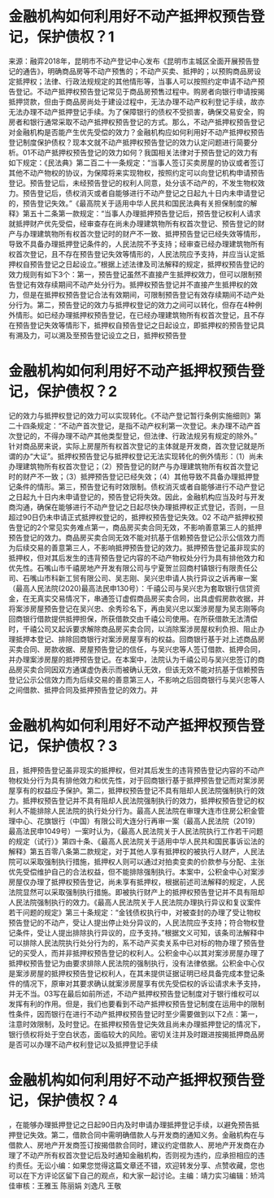 # 金融机构如何利用好不动产抵押权预告登记，保护债权？1

来源：融弈2018年，昆明市不动产登记中心发布《昆明市主城区全面开展预告登记的通告》，明确商品房等不动产预售的；不动产买卖、抵押的；以预购商品房设定抵押权；法律、行政法规规定的其他情形等，当事人可以按照约定申请不动产预告登记。不动产抵押权预告登记常见于商品房预售过程中。购房者向银行申请按揭抵押贷款，但由于商品房尚处于建设过程中，无法办理不动产权利登记手续，故亦无法办理不动产抵押登记手续。为了保障银行的债权不受损害，确保交易安全，购房者和银行通常采取不动产抵押权预告登记的方式。那么，不动产抵押权预告登记对金融机构是否能产生优先受偿的效力？金融机构应如何利用好不动产抵押权预告登记制度保护债权？现本文就不动产抵押权预告登记的效力认定问题进行简要分析。01不动产抵押权预告登记的效力如何？我国相关法律对于预告登记的效力有如下规定：《民法典》第二百二十一条规定：“当事人签订买卖房屋的协议或者签订其他不动产物权的协议，为保障将来实现物权，按照约定可以向登记机构申请预告登记。预告登记后，未经预告登记的权利人同意，处分该不动产的，不发生物权效力。预告登记后，债权消灭或者自能够进行不动产登记之日起九十日内未申请登记的，预告登记失效。”《最高院关于适用中华人民共和国民法典有关担保制度的解释》第五十二条第一款规定：“当事人办理抵押预告登记后，预告登记权利人请求就抵押财产优先受偿，经审查存在尚未办理建筑物所有权首次登记、预告登记的财产与办理建筑物所有权首次登记时的财产不一致、抵押预告登记已经失效等情形，导致不具备办理抵押登记条件的，人民法院不予支持；经审查已经办理建筑物所有权首次登记，且不存在预告登记失效等情形的，人民法院应予支持，并应当认定抵押权自预告登记之日起设立。”根据上述法律及司法解释的规定，抵押权预告登记的效力规则有如下3个：第一，预告登记虽然不直接产生抵押权效力，但可以限制预告登记有效存续期间不动产处分行为。抵押权预告登记并不直接产生抵押权的效力，但是在抵押权预告登记合法有效期间，可限制预告登记有效存续期间不动产处分行为。第二，预告登记的效力与抵押权登记的效力之间可以转化，但存在4种例外情形。如已经办理抵押权预告登记，在已经办理建筑物所有权首次登记，且不存在预告登记失效等情形下，抵押权自预告登记之日起设立，即抵押权的预告登记具有溯及力，可以溯及至预告登记设立之日，抵押权预告登

# 金融机构如何利用好不动产抵押权预告登记，保护债权？2

记的效力与抵押权登记的效力可以实现转化。《不动产登记暂行条例实施细则》第二十四条规定：“不动产首次登记，是指不动产权利第一次登记。未办理不动产首次登记的，不得办理不动产其他类型登记，但法律、行政法规另有规定的除外。” 针对商品房来说，实际上房屋所有权首次登记的主体就是开发商，首次登记就是所谓的办“大证”。抵押权预告登记与抵押权登记无法实现转化的例外情形：（1）尚未办理建筑物所有权首次登记；（2）预告登记的财产与办理建筑物所有权首次登记时的财产不一致；（3）抵押预告登记已经失效；（4）其他导致不具备办理抵押登记条件的情形。第三，预告登记有时效限制。债权消灭或者自能够进行不动产登记之日起九十日内未申请登记的，预告登记将失效。因此，金融机构应当及时与开发商沟通，确保在能够进行不动产登记之日起尽快办理抵押权正式登记，否则，一旦超过90日仍未申请正式抵押权登记的，抵押权预告登记失效。02 不动产抵押权预告登记的2个常见实务难点第一，商品房买卖合同无效，不影响善意第三人的抵押预告登记的效力。商品房买卖合同无效不能对抗基于信赖预告登记公示公信效力而为后续交易的善意第三人，不影响抵押预告登记的效力。抵押预告登记虽非现实的抵押权，但对其后发生的违背预告登记内容的不动产物权处分行为具有排他效力和优先性。石嘴山市千禧房地产开发有限公司与宁夏贺兰回商村镇银行有限责任公司、石嘴山市科新工贸有限公司、吴志刚、吴兴忠申请人执行异议之诉再审一案（最高人民法院(2020)最高法民申130号）：千禧公司与吴兴忠为套取银行信贷资金，在无真实交易情况下，串通签订虚假商品房买卖合同，出具虚假房款收据，并将案涉房屋预告登记在吴兴忠、余秀珍名下，再由吴兴忠以案涉房屋为吴志刚等向回商银行借款提供抵押担保，所获借款交由千禧公司使用。在所获借款无法清偿时，千禧公司又起诉要求解除商品房买卖合同，以消除案涉房屋权利负担、阻止办理抵押本登记、排除回商银行对案涉房屋享有的权益。回商银行基于对上述商品房买卖合同、房款收据、房屋预告登记的信任，与吴兴忠等人签订借款、抵押合同，并办理案涉房屋的抵押预告登记。在本案中，法院认为千禧公司与吴兴忠签订的商品房买卖合同因双方通谋虚伪表示而被确认无效，但该无效不能对抗基于信赖预告登记公示公信效力而为后续交易的善意第三人，不影响之后回商银行与吴兴忠等人之间借款、抵押合同及抵押预告登记的效力。并

# 金融机构如何利用好不动产抵押权预告登记，保护债权？3

且，抵押预告登记虽非现实的抵押权，但对其后发生的违背预告登记内容的不动产物权处分行为具有排他效力和优先性，对于回商银行基于抵押预告登记而对案涉房屋享有的权益应予保护。第二，抵押权预告登记不具有阻却人民法院强制执行的效力。抵押权预告登记并不具有阻却人民法院强制执行的效力，抵押权预告登记的权利人不能排除人民法院的执行处分行为。最高人民法院在审理大连市住房公积金管理中心、花旗银行（中国）有限公司大连分行再审一案（最高人民法院（2019）最高法民申1049号）一案时认为，《最高人民法院关于人民法院执行工作若干问题的规定（试行）》第四十条、《最高人民法院关于适用中华人民共和国民事诉讼法的解释》第五百零八条第二款规定，对于其他人享有抵押权的被执行人财产，人民法院可以采取强制执行措施，抵押权人则可以通过对拍卖变卖的价款参与分配、主张优先受偿维护自己的合法权益，但不能排除强制执行。本案中，公积金中心对案涉房屋仅办理了抵押权预告登记，尚未享有抵押权，根据前述司法解释的规定，人民法院显然可以采取强制执行措施。即被执行财产上的抵押权预告登记并不具有阻却人民法院强制执行的效力。《最高人民法院关于人民法院办理执行异议和复议案件若干问题的规定》第三十条规定：“金钱债权执行中，对被查封的办理了受让物权预告登记的不动产，受让人提出停止处分异议的，人民法院应予支持；符合物权登记条件，受让人提出排除执行异议的，应予支持。”根据文义可知，该条司法解释中可以排除人民法院执行处分行为的，系不动产买卖关系中已对标的物办理了预告登记的买受人，而并非抵押权预告登记的权利人。公积金中心以其对案涉房屋办理了抵押权预告登记为由要求排除人民法院的强制执行，没有法律依据。公积金中心仅是案涉房屋的抵押权预告登记权利人，在其未提供证据证明已经具备完成本登记条件的情况下，原审对其要求确认就案涉房屋享有优先受偿权的诉讼请求未予支持，并无不当。03写在最后如前所述，不动产抵押权预告登记制度对于银行维权可以发挥有利的作用。但是，我们也要看到不动产抵押权预告登记制度在运用中的限制性条件，因而银行在进行不动产抵押权预告登记时至少需要做到以下2点：第一，注意时效限制，及时登记。在抵押权预告登记失效且尚未办理抵押登记的情况下，银行债权将处于空白状态，面临较大的风险。密切关注并及时跟进按揭抵押商品房是否可以办理不动产权利登记以及抵押登记手续

# 金融机构如何利用好不动产抵押权预告登记，保护债权？4

，在能够办理抵押登记之日起90日内及时申请办理抵押登记手续，以避免预告抵押登记失效。第二，借款合同中需明确借款人与开发商的通知义务。金融机构在与借款人、房地产开发商签订按揭借款合同时，建议约定借款人、房地产开发商在办理了不动产所有权首次登记后及时通知金融机构，否则视为违约，应承担相应的违约责任。无讼小编：如果您觉得这篇文章还不错，欢迎转发分享、点赞收藏，您也可以在下方评论区留下自己的观点，和大家一起讨论。主编：靖力实习编辑：矫鸿佳审核：王雅玉 陈丽娟 刘逸凡 王敬

